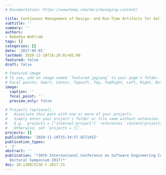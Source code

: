 ```yaml
---
# Documentation: https://wowchemy.com/docs/managing-content/

title: Continuous Management of Design- and Run-Time Artifacts for Self-Adaptive Systems
subtitle: ''
summary: ''
authors:
- Rebekka Wohlrab
tags: []
categories: []
date: '2017-05-01'
lastmod: 2020-11-18T16:20:01+01:00
featured: false
draft: false

# Featured image
# To use, add an image named `featured.jpg/png` to your page's folder.
# Focal points: Smart, Center, TopLeft, Top, TopRight, Left, Right, BottomLeft, Bottom, BottomRight.
image:
  caption: ''
  focal_point: ''
  preview_only: false

# Projects (optional).
#   Associate this post with one or more of your projects.
#   Simply enter your project's folder or file name without extension.
#   E.g. `projects = ["internal-project"]` references `content/project/deep-learning/index.md`.
#   Otherwise, set `projects = []`.
projects: []
publishDate: '2020-11-18T15:34:57.827145Z'
publication_types:
- '1'
abstract: ''
publication: '*39th International Conference on Software Engineering Companion (ICSE
  Doctoral Symposium 2017)*'
doi: 10.1109/ICSE-C.2017.31
---
```

